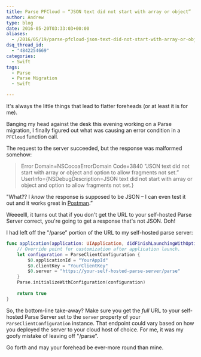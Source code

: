 ```yaml
---
title: Parse PFCloud – “JSON text did not start with array or object”
author: Andrew
type: blog
date: 2016-05-20T03:33:03+00:00
aliases:
  - /2016/05/19/parse-pfcloud-json-text-did-not-start-with-array-or-object/
dsq_thread_id:
  - "4842254669"
categories:
  - Swift
tags:
  - Parse
  - Parse Migration
  - Swift

---
```

It's always the little things that lead to flatter foreheads (or at least it is for me).

Banging my head against the desk this evening working on a Parse migration, I finally figured out what was causing an error condition in a `PFCloud` function call.

The request to the server succeeded, but the response was malformed somehow:

> Error Domain=NSCocoaErrorDomain Code=3840 "JSON text did not start with array or object and option to allow fragments not set.&#8221; UserInfo={NSDebugDescription=JSON text did not start with array or object and option to allow fragments not set.} 

"What?? I _know_ the response is supposed to be JSON – I can even test it out and it works great in [Postman][1].&#8221;

Weeeelll, it turns out that if you don't get the URL to your self-hosted Parse Server correct, you're going to get a response that's not JSON. Doh!

I had left off the "/parse&#8221; portion of the URL to my self-hosted parse server:

```swift
func application(application: UIApplication, didFinishLaunchingWithOptions launchOptions: [NSObject : AnyObject]?) -&gt; Bool {
    // Override point for customization after application launch.
    let configuration = ParseClientConfiguration {
        $0.applicationId = "YourAppId"
        $0.clientKey = "YourClientKey"
        $0.server = "https://your-self-hosted-parse-server/parse"
    }
    Parse.initializeWithConfiguration(configuration)
    
    return true
}
```

So, the bottom-line take-away? Make sure you get the _full_ URL to your self-hosted Parse Server set to the `server` property of your `ParseClientConfiguration` instance. That endpoint could vary based on how you deployed the server to your cloud host of choice. For me, it was my goofy mistake of leaving off "/parse&#8221;.

Go forth and may your forehead be ever-more round than mine.

 [1]: https://chrome.google.com/webstore/detail/postman/fhbjgbiflinjbdggehcddcbncdddomop?hl=en